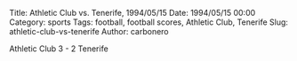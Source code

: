 Title: Athletic Club vs. Tenerife, 1994/05/15
Date: 1994/05/15 00:00
Category: sports
Tags: football, football scores, Athletic Club, Tenerife
Slug: athletic-club-vs-tenerife
Author: carbonero


Athletic Club 3 - 2 Tenerife
